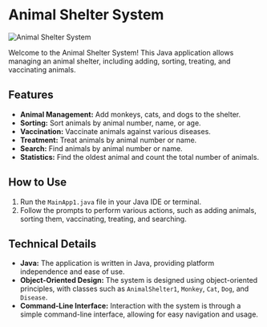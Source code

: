 # Animal Shelter System

![Animal Shelter System]((https://i.pinimg.com/564x/b2/75/e8/b275e8cca8f99f4ebf32dc675e7268a2.jpg))

Welcome to the Animal Shelter System! This Java application allows managing an animal shelter, including adding, sorting, treating, and vaccinating animals.

## Features
- **Animal Management:** Add monkeys, cats, and dogs to the shelter.
- **Sorting:** Sort animals by animal number, name, or age.
- **Vaccination:** Vaccinate animals against various diseases.
- **Treatment:** Treat animals by animal number or name.
- **Search:** Find animals by animal number or name.
- **Statistics:** Find the oldest animal and count the total number of animals.

## How to Use
1. Run the `MainApp1.java` file in your Java IDE or terminal.
2. Follow the prompts to perform various actions, such as adding animals, sorting them, vaccinating, treating, and searching.

## Technical Details
- **Java:** The application is written in Java, providing platform independence and ease of use.
- **Object-Oriented Design:** The system is designed using object-oriented principles, with classes such as `AnimalShelter1`, `Monkey`, `Cat`, `Dog`, and `Disease`.
- **Command-Line Interface:** Interaction with the system is through a simple command-line interface, allowing for easy navigation and usage.

